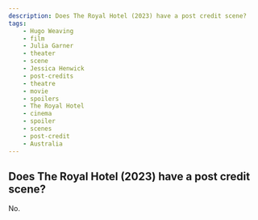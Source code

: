 ```yaml
---
description: Does The Royal Hotel (2023) have a post credit scene?
tags: 
    - Hugo Weaving
    - film
    - Julia Garner
    - theater
    - scene
    - Jessica Henwick
    - post-credits
    - theatre
    - movie
    - spoilers
    - The Royal Hotel
    - cinema
    - spoiler
    - scenes
    - post-credit
    - Australia
---
```


## Does The Royal Hotel (2023) have a post credit scene?

No.
